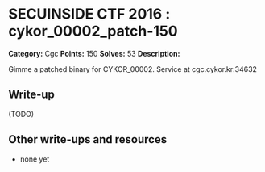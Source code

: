 # SECUINSIDE CTF 2016 : cykor_00002_patch-150

**Category:** Cgc
**Points:** 150
**Solves:** 53
**Description:**

Gimme a patched binary for CYKOR_00002.  Service at cgc.cykor.kr:34632


## Write-up

(TODO)

## Other write-ups and resources

* none yet
